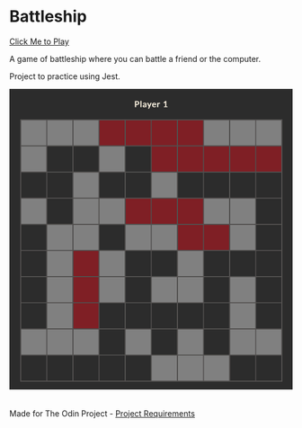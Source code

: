 # Battleship

[Click Me to Play](https://rileyloudon.github.io/battleship/)

A game of battleship where you can battle a friend or the computer.

Project to practice using Jest.

<div align='center'>
  <img src=./dist/img/preview.png>
</div>

<br>

Made for The Odin Project - [Project Requirements](https://www.theodinproject.com/paths/full-stack-javascript/courses/javascript/lessons/battleship)
